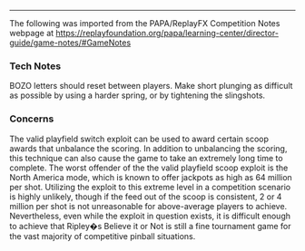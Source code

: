 ***
The following was imported from the PAPA/ReplayFX Competition Notes webpage at https://replayfoundation.org/papa/learning-center/director-guide/game-notes/#GameNotes
### Tech Notes
            
BOZO letters should reset between players. Make short plunging as difficult as possible by using a harder spring, or by tightening the slingshots.

### Concerns
The valid playfield switch exploit can be used to award certain scoop awards that unbalance the scoring. In addition to unbalancing the scoring, this technique can also cause the game to take an extremely long time to complete. The worst offender of the the valid playfield scoop exploit is the North America mode, which is known to offer jackpots as high as 64 million per shot. Utilizing the exploit to this extreme level in a competition scenario is highly unlikely, though if the feed out of the scoop is consistent, 2 or 4 million per shot is not unreasonable for above-average players to achieve. Nevertheless, even while the exploit in question exists, it is difficult enough to achieve that Ripley�s Believe it or Not is still a fine tournament game for the vast majority of competitive pinball situations.
